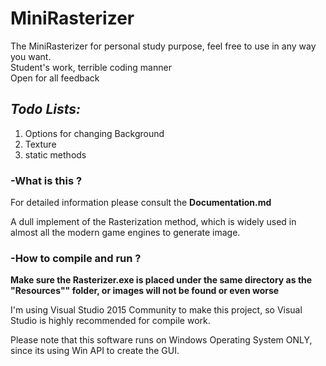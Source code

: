 # MiniRasterizer
The MiniRasterizer for personal study purpose, feel free to use in any way you want.  
Student's work, terrible coding manner  
Open for all feedback  

## _Todo Lists:_
1. Options for changing Background 
2. Texture
3. static methods


### -What is this ?

For detailed information please consult the __Documentation.md__

A dull implement of the Rasterization method, which is widely used in almost all the modern game engines to generate image.

### -How to compile and run ?  
__Make sure the Rasterizer.exe is placed under the same directory as the "Resources"" folder, or images will not be found or even worse__  

I'm using Visual Studio 2015 Community to make this project, so Visual Studio is highly recommended for compile work.  

Please note that this software runs on Windows Operating System ONLY, since its using Win API to create the GUI.
